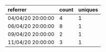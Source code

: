 | referrer          | count | uniques |
| :---------------- | :---- | :------ |
| 04/04/20 20:00:00 | 4     | 1       |
| 06/04/20 20:00:00 | 8     | 1       |
| 09/04/20 20:00:00 | 2     | 1       |
| 11/04/20 20:00:00 | 3     | 1       |